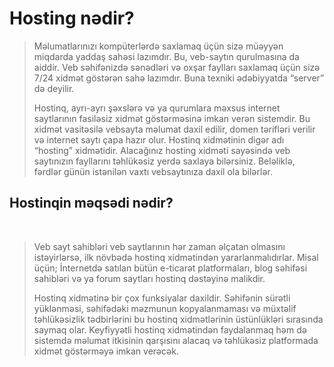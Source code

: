 # Hosting nədir?

<blockquote>Məlumatlarınızı kompüterlərdə saxlamaq üçün sizə müəyyən miqdarda yaddaş sahəsi lazımdır. Bu, veb-saytın qurulmasına da aiddir. Veb səhifənizdə sənədləri və oxşar faylları saxlamaq üçün sizə 7/24 xidmət göstərən sahə lazımdır. Buna texniki ədəbiyyatda “server” də deyilir.

Hostinq, ayrı-ayrı şəxslərə və ya qurumlara məxsus internet saytlarının fasiləsiz xidmət göstərməsinə imkan verən sistemdir. Bu xidmət vasitəsilə vebsayta məlumat daxil edilir, domen tərifləri verilir və internet saytı çapa hazır olur. Hostinq xidmətinin digər adı “hosting” xidmətidir. Alacağınız hosting xidməti sayəsində veb saytınızın fayllarını təhlükəsiz yerdə saxlaya bilərsiniz. Beləliklə, fərdlər günün istənilən vaxtı vebsaytınıza daxil ola bilərlər.</blockquote>

## Hostinqin məqsədi nədir?
<br/>
<blockquote>Veb sayt sahibləri veb saytlarının hər zaman əlçatan olmasını istəyirlərsə, ilk növbədə hostinq xidmətindən yararlanmalıdırlar. Misal üçün; İnternetdə satılan bütün e-ticarət platformaları, blog səhifəsi sahibləri və ya forum saytları hostinq dəstəyinə malikdir.

Hostinq xidmətinə bir çox funksiyalar daxildir. Səhifənin sürətli yüklənməsi, səhifədəki məzmunun kopyalanmaması və müxtəlif təhlükəsizlik tədbirlərini bu hostinq xidmətlərinin üstünlükləri sırasında saymaq olar. Keyfiyyətli hostinq xidmətindən faydalanmaq həm də sistemdə məlumat itkisinin qarşısını alacaq və təhlükəsiz platformada xidmət göstərməyə imkan verəcək.</blockquote>